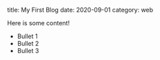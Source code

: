 title: My First Blog
date: 2020-09-01
category: web


Here is some content!

- Bullet 1
- Bullet 2
- Bullet 3
